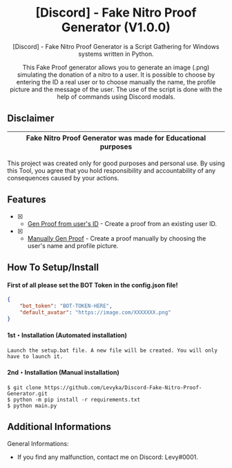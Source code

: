 <h1 align="center">[Discord] - Fake Nitro Proof Generator (V1.0.0)</h1>
<p align="center">
 
<p align="center">
  [Discord] - Fake Nitro Proof Generator is a Script Gathering for Windows systems written in Python.
</p>
<p align="center">
  This Fake Proof generator allows you to generate an image (.png) simulating the donation of a nitro to a user. It is possible to choose by entering the ID a real user or to choose manually the name, the profile picture and the message of the user. The use of the script is done with the help of commands using Discord modals.
</p>


## Disclaimer

|Fake Nitro Proof Generator was made for Educational purposes|
|-------------------------------------------------|
This project was created only for good purposes and personal use.
By using this Tool, you agree that you hold responsibility and accountability of any consequences caused by your actions.

## Features

- [x] - [Gen Proof from user's ID](https://github.com/AstraaDev/Discord-Fake-Nitro-Proof-Generator) - Create a proof from an existing user ID.
- [x] - [Manually Gen Proof](https://github.com/AstraaDev/Discord-Fake-Nitro-Proof-Generator) - Create a proof manually by choosing the user's name and profile picture.

## How To Setup/Install

#### First of all please set the BOT Token in the config.json file!
```json
{
    "bot_token": "BOT-TOKEN-HERE",
    "default_avatar": "https://image.com/XXXXXXX.png"
}
```

#### 1st・Installation (Automated installation)
```
Launch the setup.bat file. A new file will be created. You will only have to launch it.
```

#### 2nd・Installation (Manual installation)
```
$ git clone https://github.com/Levyka/Discord-Fake-Nitro-Proof-Generator.git
$ python -m pip install -r requirements.txt
$ python main.py
```

## Additional Informations
General Informations:
- If you find any malfunction, contact me on Discord: Levy#0001.
